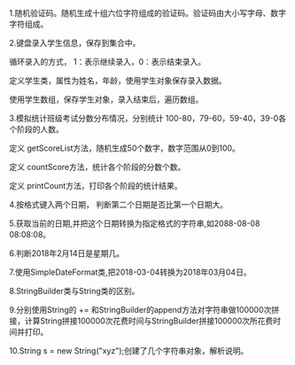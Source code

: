 1.随机验证码。随机生成十组六位字符组成的验证码。验证码由大小写字母、数字字符组成。

2.键盘录入学生信息，保存到集合中。

循环录入的方式， 1：表示继续录入，0：表示结束录入。

定义学生类，属性为姓名，年龄，使用学生对象保存录入数据。

使用学生数组，保存学生对象，录入结束后，遍历数组。

3.模拟统计班级考试分数分布情况，分别统计 100-80，79-60，59-40，39-0各个阶段的人数。

定义 getScoreList方法，随机生成50个数字，数字范围从0到100。

定义 countScore方法，统计各个阶段的分数个数。

定义 printCount方法，打印各个阶段的统计结果。

4.按格式键入两个日期， 判断第二个日期是否比第一个日期大。

5.获取当前的日期,并把这个日期转换为指定格式的字符串,如2088-08-08 08:08:08。

6.判断2018年2月14日是星期几。

7.使用SimpleDateFormat类,把2018-03-04转换为2018年03月04日。

8.StringBuilder类与String类的区别。

9.分别使用String的 += 和StringBuilder的append方法对字符串做100000次拼接，计算String拼接100000次花费时间与StringBuilder拼接100000次所花费时间并打印。

10.String s = new String("xyz");创建了几个字符串对象，解析说明。